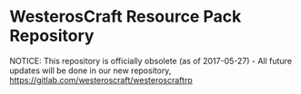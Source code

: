 # WesterosCraft Resource Pack Repository #

NOTICE: This repository is officially obsolete (as of 2017-05-27) - All future updates will be done in our new repository,
https://gitlab.com/westeroscraft/westeroscraftrp